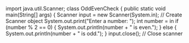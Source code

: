 import java.util.Scanner;
class OddEvenCheck {
    public static void main(String[] args) {
        Scanner input = new Scanner(System.in);  // Create Scanner object
        System.out.print("Enter a number: ");
        int number = in
        if (number % 2 == 0) {
            System.out.println(number + " is even.");
        } else {
            System.out.println(number + " is odd.");
        }
        input.close();  // Close scanner
    
